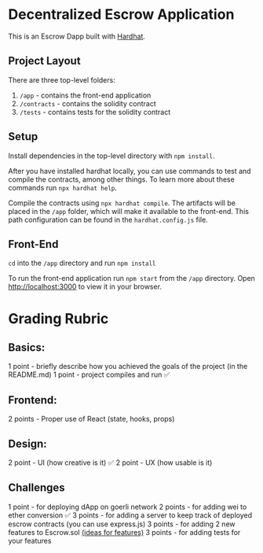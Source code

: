 # Decentralized Escrow Application

This is an Escrow Dapp built with [Hardhat](https://hardhat.org/).

## Project Layout

There are three top-level folders:

1. `/app` - contains the front-end application
2. `/contracts` - contains the solidity contract
3. `/tests` - contains tests for the solidity contract

## Setup

Install dependencies in the top-level directory with `npm install`.

After you have installed hardhat locally, you can use commands to test and compile the contracts, among other things. To learn more about these commands run `npx hardhat help`.

Compile the contracts using `npx hardhat compile`. The artifacts will be placed in the `/app` folder, which will make it available to the front-end. This path configuration can be found in the `hardhat.config.js` file.

## Front-End

`cd` into the `/app` directory and run `npm install`

To run the front-end application run `npm start` from the `/app` directory. Open [http://localhost:3000](http://localhost:3000) to view it in your browser.


# Grading Rubric
## Basics:
1 point - briefly describe how you achieved the goals of the project (in the README.md) 
1 point - project compiles and run ✅

## Frontend:
2 points - Proper use of React (state, hooks, props)

## Design:
2 point - UI (how creative is it) ✅
2 point - UX (how usable is it)

## Challenges
1 point - for deploying dApp on goerli network 
2 points - for adding wei to ether conversion ✅
3 points - for adding a server to keep track of deployed escrow contracts (you can use express.js)
3 points - for adding 2 new features to Escrow.sol [(ideas for features)](https://github.com/OpenZeppelin/openzeppelin-contracts/tree/master/contracts/utils/escrow)
3 points - for adding tests for your features 